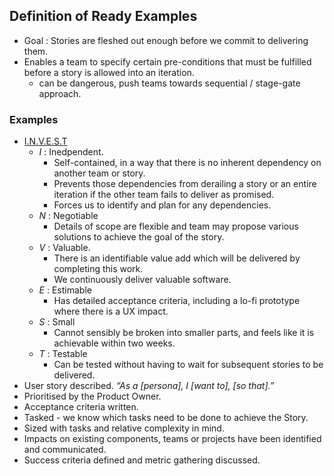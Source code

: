 ## Definition of Ready Examples
+ Goal : Stories are fleshed out enough before we commit to delivering them.
+ Enables a team to specify certain pre-conditions that must be fulfilled before a story is allowed into an iteration.
  + can be dangerous, push teams towards sequential / stage-gate approach.

### Examples
+ [I.N.V.E.S.T](https://xp123.com/articles/invest-in-good-stories-and-smart-tasks/)
  + *I* : Inedpendent.
    - Self-contained, in a way that there is no inherent dependency on another team or story.
    - Prevents those dependencies from derailing a story or an entire iteration if the other team fails to deliver as promised.
    - Forces us to identify and plan for any dependencies.
  + *N* : Negotiable
    - Details of scope are flexible and team may propose various solutions to achieve the goal of the story.
  + *V* : Valuable.
    - There is an identifiable value add which will be delivered by completing this work.
    - We continuously deliver valuable software.
  + *E* : Estimable
    - Has detailed acceptance criteria, including a lo-fi prototype where there is a UX impact.
  + *S* : Small
    - Cannot sensibly be broken into smaller parts, and feels like it is achievable within two weeks.
  + *T* : Testable
    - Can be tested without having to wait for subsequent stories to be delivered.
+ User story described.
  _“As a [persona], I [want to], [so that].”_
+ Prioritised by the Product Owner.
+ Acceptance criteria written.
+ Tasked - we know which tasks need to be done to achieve the Story.
+ Sized with tasks and relative complexity in mind.
+ Impacts on existing components, teams or projects have been identified and communicated.
+ Success criteria defined and metric gathering discussed.
